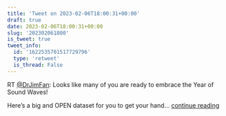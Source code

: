 ```yaml
---
title: 'Tweet on 2023-02-06T18:00:31+00:00'
draft: true
date: 2023-02-06T18:00:31+00:00
slug: '202302061800'
is_tweet: true
tweet_info:
  id: '1622535701517729796'
  type: 'retweet'
  is_thread: False
---
```




RT [@DrJimFan](https://x.com/DrJimFan): Looks like many of you are ready to embrace the Year of Sound Waves! 

Here’s a big and OPEN dataset for you to get your hand… [continue reading](https://x.com/sytelus/status/1622535701517729796)
